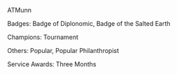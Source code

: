 ATMunn

Badges: Badge of Diplonomic, Badge of the Salted Earth 

Champions: Tournament

Others: Popular, Popular Philanthropist

Service Awards: Three Months


